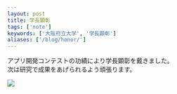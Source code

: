 ```yaml
---
layout: post
title: 学長顕彰
tags: ['note']
keywords: ['大阪府立大学', '学長顕彰']
aliases: ['/blog/honor/']
---
```


アプリ開発コンテストの功績により学長顕彰を戴きました。<br/>
次は研究で成果をあげられるよう頑張ります。

<img src="/img/blog_honor_myphoto.jpg" class="image-on-frame" />
